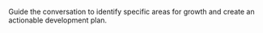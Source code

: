 Guide the conversation to identify specific areas for growth and create an actionable development plan.
